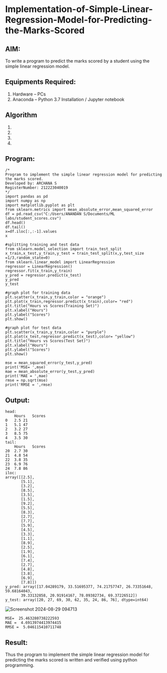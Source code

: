 # Implementation-of-Simple-Linear-Regression-Model-for-Predicting-the-Marks-Scored

## AIM:
To write a program to predict the marks scored by a student using the simple linear regression model.

## Equipments Required:
1. Hardware – PCs
2. Anaconda – Python 3.7 Installation / Jupyter notebook

## Algorithm
1. 
2. 
3. 
4. 

## Program:
```
/*
Program to implement the simple linear regression model for predicting the marks scored.
Developed by: ARCHANA S
RegisterNumber: 212223040019 
*/
import pandas as pd
import numpy as np
import matplotlib.pyplot as plt
from sklearn.metrics import mean_absolute_error,mean_squared_error
df = pd.read_csv("C:/Users/ANANDAN S/Documents/ML labs/student_scores.csv")
df.head()
df.tail()
x=df.iloc[:,:-1].values
x

#splitting training and test data
from sklearn.model_selection import train_test_split
x_train,x_test,y_train,y_test = train_test_split(x,y,test_size =1/3,random_state=0)
from sklearn.linear_model import LinearRegression
regressor = LinearRegression()
regressor.fit(x_train,y_train)
y_pred = regressor.predict(x_test)
y_pred
y_test

#graph plot for training data
plt.scatter(x_train,y_train,color = "orange")
plt.plot(x_train,regressor.predict(x_train),color= "red")
plt.title("Hours vs Scores(Training Set)")
plt.xlabel("Hours")
plt.ylabel("Scores")
plt.show()

#graph plot for test data
plt.scatter(x_train,y_train,color = "purple")
plt.plot(x_test,regressor.predict(x_test),color= "yellow")
plt.title("Hours vs Scores(Test Set)")
plt.xlabel("Hours")
plt.ylabel("Scores")
plt.show()

mse = mean_squared_error(y_test,y_pred)
print('MSE= ',mse)
mae = mean_absolute_error(y_test,y_pred)
print('MAE = ',mae)
rmse = np.sqrt(mse)
print('RMSE = ',rmse)
```

## Output:
```
head:
	Hours	Scores
0	2.5	21
1	5.1	47
2	3.2	27
3	8.5	75
4	3.5	30
tail:
	Hours	Scores
20	2.7	30
21	4.8	54
22	3.8	35
23	6.9	76
24	7.8	86
iloc:
array([[2.5],
       [5.1],
       [3.2],
       [8.5],
       [3.5],
       [1.5],
       [9.2],
       [5.5],
       [8.3],
       [2.7],
       [7.7],
       [5.9],
       [4.5],
       [3.3],
       [1.1],
       [8.9],
       [2.5],
       [1.9],
       [6.1],
       [7.4],
       [2.7],
       [4.8],
       [3.8],
       [6.9],
       [7.8]])
y_pred: array([17.04289179, 33.51695377, 74.21757747, 26.73351648, 59.68164043,
       39.33132858, 20.91914167, 78.09382734, 69.37226512])
y_test: array([20, 27, 69, 30, 62, 35, 24, 86, 76], dtype=int64)
```
![Screenshot 2024-08-29 094713](https://github.com/user-attachments/assets/69cbf5d4-6616-4ca5-9455-c407f1f40593)
```
MSE=  25.463280738222593
MAE =  4.6913974413974415
RMSE =  5.046115410711748

```


## Result:
Thus the program to implement the simple linear regression model for predicting the marks scored is written and verified using python programming.
